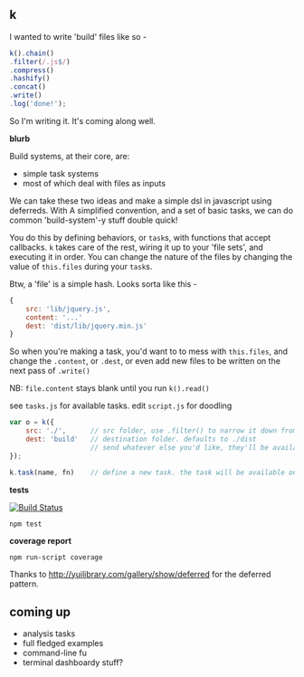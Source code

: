 k
-------
I wanted to write 'build' files like so -

```js
k().chain()
.filter(/.js$/)
.compress()
.hashify()
.concat()
.write()
.log('done!');
```

So I'm writing it. It's coming along well.

**blurb**

Build systems, at their core, are:
- simple task systems
- most of which deal with files as inputs

We can take these two ideas and make a simple dsl in javascript using deferreds. With A simplified convention, and a set of basic tasks, we can do common 'build-system'-y stuff double quick!

You do this by defining behaviors, or `task`s, with functions that accept callbacks. `k` takes care of the rest, wiring it up to your 'file sets', and executing it in order. You can change the nature of the files by changing the value of `this.files` during your `task`s.

Btw, a 'file' is a simple hash. Looks sorta like this -
```js
{
    src: 'lib/jquery.js',
	content: '...'
	dest: 'dist/lib/jquery.min.js'
}
```
So when you're making a task, you'd want to to mess with `this.files`, and change the `.content`, or `.dest`, or even add new files to be written on the next pass of `.write()`

NB: `file.content` stays blank until you run `k().read()`

see `tasks.js` for available tasks.
edit `script.js` for doodling

```js
var o = k({
	src: './',		// src folder, use .filter() to narrow it down from here. defaults to ./
	dest: 'build'	// destination folder. defaults to ./dist
					// send whatever else you'd like, they'll be available on this.config
});
```

```js
k.task(name, fn)	// define a new task. the task will be available on all further k() instances.
```

**tests**

[![Build Status](https://travis-ci.org/threepointone/k.png)](https://travis-ci.org/threepointone/k)

`npm test`

**coverage report**

`npm run-script coverage`

Thanks to http://yuilibrary.com/gallery/show/deferred for the deferred pattern.


coming up
---------
- analysis tasks
- full fledged examples
- command-line fu
- terminal dashboardy stuff?
